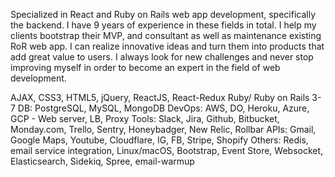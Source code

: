 Specialized in React and Ruby on Rails web app development, specifically the backend. I have 9 years of experience in these fields in total. I help my clients bootstrap their MVP, and consultant as well as maintenance existing RoR web app. I can realize innovative ideas and turn them into products that add great value to users. I always look for new challenges and never stop improving myself in order to become an expert in the field of web development.

AJAX, CSS3, HTML5, jQuery, ReactJS, React-Redux
Ruby/ Ruby on Rails 3-7
DB: PostgreSQL, MySQL, MongoDB
DevOps: AWS, DO, Heroku, Azure, GCP - Web server, LB, Proxy
Tools: Slack, Jira, Github, Bitbucket, Monday.com, Trello, Sentry, Honeybadger, New Relic, Rollbar
APIs: Gmail, Google Maps, Youtube, Cloudflare, IG, FB, Stripe, Shopify
Others: Redis, email service integration, Linux/macOS, Bootstrap, Event Store, Websocket, Elasticsearch, Sidekiq, Spree, email-warmup
